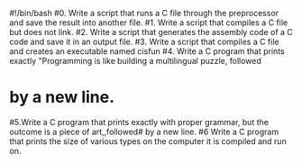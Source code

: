 #!/bin/bash
#0. Write a script that runs a C file through the preprocessor and save the result into another file.
#1. Write a script that compiles a C file but does not link.
#2. Write a script that generates the assembly code of a C code and save it in an output file.
#3. Write a script that compiles a C file and creates an executable named cisfun
#4. Write a C program that prints exactly "Programming is like building a multilingual puzzle, followed
# by a new line.
#5.Write a C program that prints exactly with proper grammar, but the outcome is a piece of art,,followed# by a new line.
#6 Write a C program that prints the size of various types on the computer it is compiled and run on.
